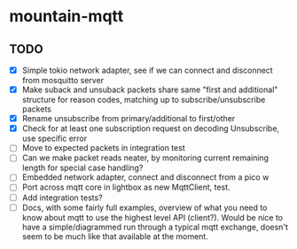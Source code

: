 # mountain-mqtt

## TODO

- [x] Simple tokio network adapter, see if we can connect and disconnect from mosquitto server
- [x] Make suback and unsuback packets share same "first and additional" structure for reason codes, matching up to subscribe/unsubscribe packets
- [x] Rename unsubscribe from primary/additional to first/other
- [x] Check for at least one subscription request on decoding Unsubscribe, use specific error
- [ ] Move to expected packets in integration test
- [ ] Can we make packet reads neater, by monitoring current remaining length for special case handling?
- [ ] Embedded network adapter, connect and disconnect from a pico w
- [ ] Port across mqtt core in lightbox as new MqttClient, test.
- [ ] Add integration tests?
- [ ] Docs, with some fairly full examples, overview of what you need to know about mqtt to use the highest level API (client?). Would be nice to have a simple/diagrammed run through a typical mqtt exchange, doesn't seem to be much like that available at the moment.
